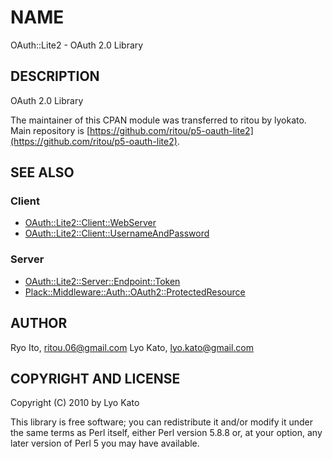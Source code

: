 # NAME

OAuth::Lite2 - OAuth 2.0 Library

## DESCRIPTION

OAuth 2.0 Library

The maintainer of this CPAN module was transferred to ritou by lyokato.
Main repository is [https://github.com/ritou/p5-oauth-lite2](https://github.com/ritou/p5-oauth-lite2).

## SEE ALSO

### Client

- [OAuth::Lite2::Client::WebServer](http://search.cpan.org/perldoc?OAuth::Lite2::Client::WebServer)
- [OAuth::Lite2::Client::UsernameAndPassword](http://search.cpan.org/perldoc?OAuth::Lite2::Client::UsernameAndPassword)

### Server

- [OAuth::Lite2::Server::Endpoint::Token](http://search.cpan.org/perldoc?OAuth::Lite2::Server::Endpoint::Token)
- [Plack::Middleware::Auth::OAuth2::ProtectedResource](http://search.cpan.org/perldoc?Plack::Middleware::Auth::OAuth2::ProtectedResource)

## AUTHOR

Ryo Ito, <ritou.06@gmail.com>
Lyo Kato, <lyo.kato@gmail.com>

## COPYRIGHT AND LICENSE

Copyright (C) 2010 by Lyo Kato

This library is free software; you can redistribute it and/or modify
it under the same terms as Perl itself, either Perl version 5.8.8 or,
at your option, any later version of Perl 5 you may have available.
